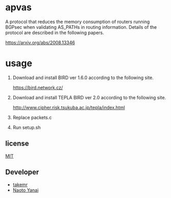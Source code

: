 # apvas
A protocol that reduces the memory consumption of routers running BGPsec when validating AS_PATHs in routing information.
Details of the protocol are described in the following papers.

   https://arxiv.org/abs/2008.13346

# usage
1. Download and install BIRD ver 1.6.0 according to the following site.

   https://bird.network.cz/

1. Download and install TEPLA BIRD ver 2.0 according to the following site.
  
   http://www.cipher.risk.tsukuba.ac.jp/tepla/index.html

1. Replace packets.c

1. Run setup.sh

## license

[MIT](https://opensource.org/licenses/mit-license.php)

## Developer

- [takemr](https://github.com/takemr)
- [Naoto Yanai](https://github.com/naotoyanai)
